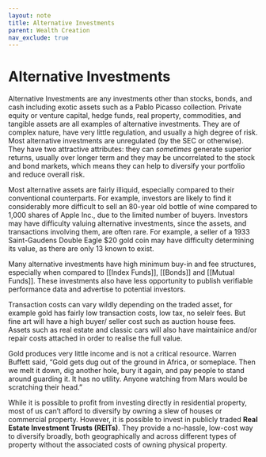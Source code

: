 ```yaml
---
layout: note
title: Alternative Investments
parent: Wealth Creation
nav_exclude: true
---
```


# Alternative Investments

Alternative Investments are any investments other than stocks, bonds, and cash including exotic assets such as a Pablo Picasso collection. Private equity or venture capital, hedge funds, real property, commodities, and tangible assets are all examples of alternative investments. They are of complex nature, have very little regulation, and usually a high degree of risk. Most alternative investments are unregulated (by the SEC or otherwise). They have two attractive attributes: they can _sometimes_ generate superior returns, usually over longer term and they may be uncorrelated to the stock and bond markets, which means they can help to diversify your portfolio and reduce overall risk.

Most alternative assets are fairly illiquid, especially compared to their conventional counterparts. For example, investors are likely to find it considerably more difficult to sell an 80-year old bottle of wine compared to 1,000 shares of Apple Inc., due to the limited number of buyers. Investors may have difficulty valuing alternative investments, since the assets, and transactions involving them, are often rare. For example, a seller of a 1933 Saint-Gaudens Double Eagle \$20 gold coin may have difficulty determining its value, as there are only 13 known to exist.

Many alternative investments have high minimum buy-in and fee structures, especially when compared to [[Index Funds]], [[Bonds]] and [[Mutual Funds]]. These investments also have less opportunity to publish verifiable performance data and advertise to potential investors.

Transaction costs can vary wildly depending on the traded asset, for example gold has fairly low transaction costs, low tax, no selelr fees. But fine art will have a high buyer/ seller cost such as auction house fees. Assets such as real estate and classic cars will also have maintainice and/or repair costs attached in order to realise the full value.

Gold produces very little income and is not a critical resource. Warren Buffett said, “Gold gets dug out of the ground in Africa, or someplace. Then we melt it down, dig another hole, bury it again, and pay people to stand around guarding it. It has no utility. Anyone watching from Mars would be scratching their head.”

While it is possible to profit from investing directly in residential property, most of us can’t afford to diversify by owning a slew of houses or commercial property. However, it is possible to invest in publicly traded **Real Estate Investment Trusts (REITs)**. They provide a no-hassle, low-cost way to diversify broadly, both geographically and across different types of property without the associated costs of owning physical property.
